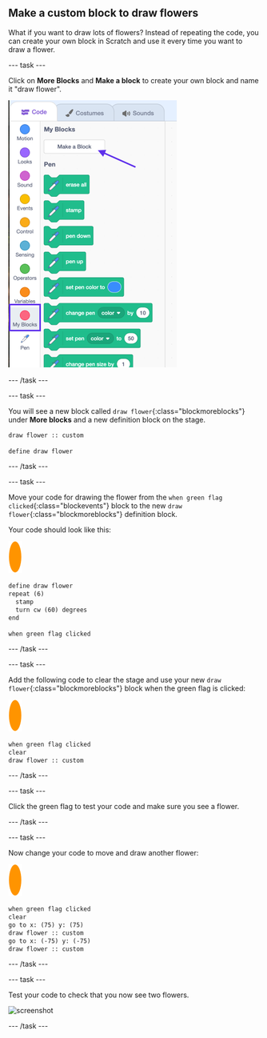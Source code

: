 ## Make a custom block to draw flowers

What if you want to draw lots of flowers? Instead of repeating the code, you can create your own block in Scratch and use it every time you want to draw a flower.  

--- task ---

Click on **More Blocks** and **Make a block** to create your own block and name it "draw flower".

![screenshot](images/flower-make-block.png)

--- /task ---

--- task ---

You will see a new block called `draw flower`{:class="blockmoreblocks"} under **More blocks** and a new definition block on the stage.

```blocks
draw flower :: custom

define draw flower
```

--- /task ---

--- task ---

Move your code for drawing the flower from the `when green flag clicked`{:class="blockevents"} block to the new `draw flower`{:class="blockmoreblocks"} definition block. 

Your code should look like this:

![flower sprite](images/flower-sprite.png)

```blocks
define draw flower
repeat (6) 
  stamp
  turn cw (60) degrees
end

when green flag clicked
``` 

--- /task ---

--- task ---

Add the following code to clear the stage and use your new `draw flower`{:class="blockmoreblocks"} block when the green flag is clicked:

![flower sprite](images/flower-sprite.png)

```blocks
when green flag clicked
clear
draw flower :: custom
```
 
--- /task ---

--- task ---

Click the green flag to test your code and make sure you see a flower. 

--- /task ---

--- task ---

Now change your code to move and draw another flower:

![flower sprite](images/flower-sprite.png)

```blocks
when green flag clicked
clear
go to x: (75) y: (75)
draw flower :: custom
go to x: (-75) y: (-75)
draw flower :: custom 
```

--- /task ---

--- task ---

Test your code to check that you now see two flowers.

![screenshot](images/flower-two.png)  
 
--- /task ---
